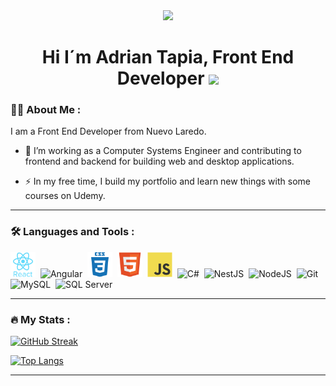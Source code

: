 <div id="header" align="center">
  <img src="https://media.giphy.com/media/M9gbBd9nbDrOTu1Mqx/giphy.gif" width="100"/>
  
  <h1>
      Hi I´m Adrian Tapia, Front End Developer
    <img src="https://media.giphy.com/media/hvRJCLFzcasrR4ia7z/giphy.gif" width="30px"/>
  </h1>
</div>

### :woman_technologist: About Me :
I am a Front End Developer from Nuevo Laredo.
- :telescope: I’m working as a Computer Systems Engineer and contributing to frontend and backend for building web and desktop applications.

- :zap: In my free time, I build my portfolio and learn new things with some courses on Udemy.

---

### :hammer_and_wrench: Languages and Tools :
<div>
  <img src="https://github.com/devicons/devicon/blob/master/icons/react/react-original-wordmark.svg" title="React" alt="React" width="40" height="40"/>&nbsp;
   <img src="https://www.crosssoft.de/wp-content/uploads/2019/03/Angular_full_color_logo.svg-e1551712341736.png" title="Angular" alt="Angular" width="40" height="40"/>&nbsp;
  <img src="https://github.com/devicons/devicon/blob/master/icons/css3/css3-plain-wordmark.svg"  title="CSS3" alt="CSS" width="40" height="40"/>&nbsp;
  <img src="https://github.com/devicons/devicon/blob/master/icons/html5/html5-original.svg" title="HTML5" alt="HTML" width="40" height="40"/>&nbsp;
  <img src="https://github.com/devicons/devicon/blob/master/icons/javascript/javascript-original.svg" title="JavaScript" alt="JavaScript" width="40" height="40"/>&nbsp;
  <img src="https://iconape.com/wp-content/png_logo_vector/c.png" title="C#" alt="C#" width="40" height="40"/>&nbsp;
  <img src="https://seeklogo.com/images/N/nestjs-logo-09342F76C0-seeklogo.com.png" title="NestJS" alt="NestJS" width="40" height="40"/>&nbsp;
  <img src="https://1.bp.blogspot.com/-sqAjIvOtpXI/XYoCmqOyMwI/AAAAAAAAJig/CowR8wgEauEs-RXN2IPmLYkC7NHoHuA3gCLcBGAsYHQ/s1600/node-js-logo.png" title="NodeJS" alt="NodeJS" width="40" height="40"/>&nbsp;
  <img src="https://cdn3.iconfinder.com/data/icons/social-media-2169/24/social_media_social_media_logo_git-512.png" title="Git" alt="Git" width="40" height="40"/>
  <img src="https://static.techspot.com/images2/downloads/topdownload/2020/01/2020-01-28-ts3_thumbs-c3e.png" title="MySQL"  alt="MySQL" width="40" height="40"/>&nbsp;
  <img src="https://cdn.freebiesupply.com/logos/thumbs/2x/microsoft-sql-server-logo.png" title="SQL Server"  alt="SQL Server" width="40" height="40"/>&nbsp;
</div>

---


### :fire: My Stats :
[![GitHub Streak](http://github-readme-streak-stats.herokuapp.com?user=Adrian1jr&theme=dark&background=000000)](https://git.io/streak-stats)

[![Top Langs](https://github-readme-stats.vercel.app/api/top-langs/?username=Adrian1jr&layout=compact&theme=vision-friendly-dark)](https://github.com/anuraghazra/github-readme-stats)

---

